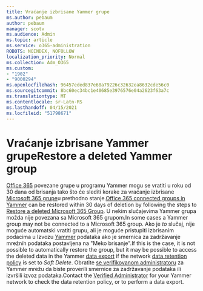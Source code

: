 ```yaml
---
title: Vraćanje izbrisane Yammer grupe
ms.author: pebaum
author: pebaum
manager: scotv
ms.audience: Admin
ms.topic: article
ms.service: o365-administration
ROBOTS: NOINDEX, NOFOLLOW
localization_priority: Normal
ms.collection: Adm_O365
ms.custom:
- "1902"
- "9000294"
ms.openlocfilehash: 96457eded837e68a79226c32632ea8632cde56c0
ms.sourcegitcommit: 8bc60ec34bc1e40685e3976576e04a2623f63a7c
ms.translationtype: MT
ms.contentlocale: sr-Latn-RS
ms.lasthandoff: 04/15/2021
ms.locfileid: "51798671"
---
```

# <a name="restore-a-deleted-yammer-group"></a><span data-ttu-id="16a54-102">Vraćanje izbrisane Yammer grupe</span><span class="sxs-lookup"><span data-stu-id="16a54-102">Restore a deleted Yammer group</span></span>

<span data-ttu-id="16a54-103">[Office 365](https://docs.microsoft.com/yammer/manage-yammer-groups/yammer-and-office-365-groups) povezane grupe u programu Yammer mogu se vratiti u roku od 30 dana od brisanja tako što će slediti korake za vraćanje izbrisane [Microsoft 365 grupe](https://docs.microsoft.com/microsoft-365/admin/create-groups/restore-deleted-group)u prethodno stanje.</span><span class="sxs-lookup"><span data-stu-id="16a54-103">[Office 365 connected groups in Yammer](https://docs.microsoft.com/yammer/manage-yammer-groups/yammer-and-office-365-groups) can be restored within 30 days of deletion by following the steps to [Restore a deleted Microsoft 365 Group](https://docs.microsoft.com/microsoft-365/admin/create-groups/restore-deleted-group).</span></span>
<span data-ttu-id="16a54-104">U nekim slučajevima Yammer grupa možda nije povezana sa Microsoft 365 grupom.</span><span class="sxs-lookup"><span data-stu-id="16a54-104">In some cases a Yammer group may not be connected to a Microsoft 365 group.</span></span> <span data-ttu-id="16a54-105">Ako je *to* slučaj, nije moguće automatski vratiti grupu, ali je moguće pristupiti izbrisanim podacima u [](https://docs.microsoft.com/yammer/manage-security-and-compliance/manage-data-compliance) Izvozu [Yammer](https://docs.microsoft.com/yammer/manage-security-and-compliance/export-yammer-enterprise-data) podataka ako je smernica za zadržavanje mrežnih podataka postavljena na "Meko brisanje".</span><span class="sxs-lookup"><span data-stu-id="16a54-105">If this is the case, it is not possible to automatically restore the group, but it may be possible to access the deleted data in the Yammer [data export](https://docs.microsoft.com/yammer/manage-security-and-compliance/export-yammer-enterprise-data) if the network [data retention policy](https://docs.microsoft.com/yammer/manage-security-and-compliance/manage-data-compliance) is set to *Soft Delete*.</span></span> <span data-ttu-id="16a54-106">Obratite [se verifikovanom administratoru](https://docs.microsoft.com/yammer/manage-yammer-users/manage-yammer-admins) za Yammer mrežu da biste proverili smernice za zadržavanje podataka ili izvršili izvoz podataka.</span><span class="sxs-lookup"><span data-stu-id="16a54-106">Contact the [Verified Administrator](https://docs.microsoft.com/yammer/manage-yammer-users/manage-yammer-admins) for your Yammer network to check the data retention policy, or to perform a data export.</span></span>
